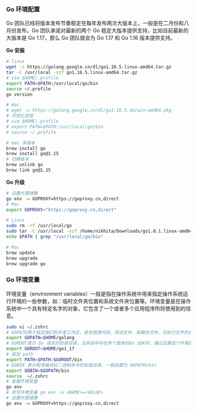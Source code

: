 
### Go 环境配置
Go 团队已经将版本发布节奏稳定在每年发布两次大版本上，一般是在二月份和八月份发布。Go 团队承诺对最新的两个 Go 稳定大版本提供支持，比如目前最新的大版本是 Go 1.17，那么 Go 团队就会为 Go 1.17 和 Go 1.16 版本提供支持。  

**Go 安装**  
```bash
# linux
wget -c https://golang.google.cn/dl/go1.16.5.linux-amd64.tar.gz
tar -C /usr/local -xzf go1.16.5.linux-amd64.tar.gz
# vim $HOME/.profile 
export PATH=$PATH:/usr/local/go/bin
source ~/.profile
go version

# mac
# wget -c https://golang.google.cn/dl/go1.16.5.darwin-amd64.pkg
# 可视化安装
# vim $HOME/.profile 
# export PATH=$PATH:/usr/local/go/bin
# source ~/.profile

# mac 多版本
brew install go
brew install go@1.15
# 切换版本
brew unlink go
brew link go@1.15
```

**Go 升级**
```bash
# 设置代理镜像
go env -w GOPROXY=https://goproxy.cn,direct
# Mac
export GOPROXY="https://goproxy.cn,direct"

# Linux
sudo rm -rf /usr/local/go
sudo tar -C /usr/local -xzf /home/nikhita/Downloads/go1.8.1.linux-amd64.tar.gz
echo $PATH | grep "/usr/local/go/bin"

# Mac
brew update
brew upgrade
brew upgrade go
```

### Go 环境变量
环境变量（environment variables）一般是指在操作系统中用来指定操作系统运行环境的一些参数，如：临时文件夹位置和系统文件夹位置等。环境变量是在操作系统中一个具有特定名字的对象，它包含了一个或者多个应用程序所将使用到的信息。  
```bash
sudo vi ~/.zshrc
# GOPATH用于指定我们的开发工作区，是存放源代码、测试文件、库静态文件、可执行文件的目录
export GOPATH=$HOME/golang
# GOROOT表示 Go 语言的安装目录，当系统中存在多个版本的Go SDK时，通过设置这个环境变量，可方便我们在不同的Go SDK版本之间切换
export GOROOT=$HOME/go1_17
# 追加 path
export PATH=$PATH:$GOROOT/bin
# GOBIN 表示程序编译后二进制命令的安装目录，一般设置为 GOPATH/bin
export GOBIN=$GOPATH/bin
source  ~/.zshrc
# 查看环境变量
go env
# 改写环境变量 go env -w <NAME>=<VALUE>
# 设置代理镜像
go env -w GOPROXY=https://goproxy.cn,direct
```

